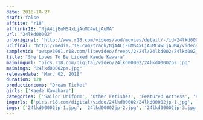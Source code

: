```yaml
---
date: 2018-10-27
draft: false
affsite: "r18"
afflinkr18: "NjA4LjEuMS4xLjAuMC4wLjAuMA"
url: "24lkd00002"
urloriginal: "http://www.r18.com/videos/vod/movies/detail/-/id=24lkd00002"
urlfinal: "http://media.r18.com/track/NjA4LjEuMS4xLjAuMC4wLjAuMA/videos/vod/movies/detail/-/id=24lkd00002"
samplevid: "awspv3001.r18.com/litevideo/freepv/2/24l/24lkd002/24lkd002_dmb_w.mp4"
title: "She Loves To Be Licked Kaede Kawara"
mainimgurl: "pics.r18.com/digital/video/24lkd00002/24lkd00002ps.jpg"
mainimgs: "24lkd00002ps.jpg"
releasedate: "Mar. 02, 2018"
duration: 120
productioncomp: "Dream Ticket"
girls: ['Kaede Kawahara']
categories: ['Sailor Uniform', 'Other Fetishes', 'Featured Actress', 'Kiss Kiss', 'Blowjob', 'Handjob', 'Hi-Def']
imgurls: ['pics.r18.com/digital/video/24lkd00002/24lkd00002jp-1.jpg', 'pics.r18.com/digital/video/24lkd00002/24lkd00002jp-2.jpg', 'pics.r18.com/digital/video/24lkd00002/24lkd00002jp-3.jpg', 'pics.r18.com/digital/video/24lkd00002/24lkd00002jp-4.jpg', 'pics.r18.com/digital/video/24lkd00002/24lkd00002jp-5.jpg', 'pics.r18.com/digital/video/24lkd00002/24lkd00002jp-6.jpg', 'pics.r18.com/digital/video/24lkd00002/24lkd00002jp-7.jpg', 'pics.r18.com/digital/video/24lkd00002/24lkd00002jp-8.jpg', 'pics.r18.com/digital/video/24lkd00002/24lkd00002jp-9.jpg', 'pics.r18.com/digital/video/24lkd00002/24lkd00002jp-10.jpg', 'pics.r18.com/digital/video/24lkd00002/24lkd00002jp-11.jpg', 'pics.r18.com/digital/video/24lkd00002/24lkd00002jp-12.jpg', 'pics.r18.com/digital/video/24lkd00002/24lkd00002jp-13.jpg', 'pics.r18.com/digital/video/24lkd00002/24lkd00002jp-14.jpg', 'pics.r18.com/digital/video/24lkd00002/24lkd00002jp-15.jpg', 'pics.r18.com/digital/video/24lkd00002/24lkd00002jp-16.jpg', 'pics.r18.com/digital/video/24lkd00002/24lkd00002jp-17.jpg', 'pics.r18.com/digital/video/24lkd00002/24lkd00002jp-18.jpg', 'pics.r18.com/digital/video/24lkd00002/24lkd00002jp-19.jpg', 'pics.r18.com/digital/video/24lkd00002/24lkd00002jp-20.jpg']
imgs: ['24lkd00002jp-1.jpg', '24lkd00002jp-2.jpg', '24lkd00002jp-3.jpg', '24lkd00002jp-4.jpg', '24lkd00002jp-5.jpg', '24lkd00002jp-6.jpg', '24lkd00002jp-7.jpg', '24lkd00002jp-8.jpg', '24lkd00002jp-9.jpg', '24lkd00002jp-10.jpg', '24lkd00002jp-11.jpg', '24lkd00002jp-12.jpg', '24lkd00002jp-13.jpg', '24lkd00002jp-14.jpg', '24lkd00002jp-15.jpg', '24lkd00002jp-16.jpg', '24lkd00002jp-17.jpg', '24lkd00002jp-18.jpg', '24lkd00002jp-19.jpg', '24lkd00002jp-20.jpg']
---
```

